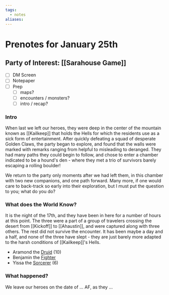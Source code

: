 ```yaml
---
tags:
  - notes
aliases:
---
```


# Prenotes for January 25th
## Party of Interest: [[Sarahouse Game]]
- [ ] DM Screen
- [ ] Notepaper
- [ ] Prep
	- [ ] maps?
	- [ ] encounters / monsters?
	- [ ] intro / recap?

### Intro

When last we left our heroes, they were deep in the center of the mountain known as [[Kailkeep]] that holds the Hells for which the residents use as a sick form of entertainment. After quickly defeating a squad of desperate Golden Claws, the party began to explore, and found that the walls were marked with remarks ranging from helpful to misleading to deranged. They had many paths they could begin to follow, and chose to enter a chamber indicated to be a hound's den - where they met a trio of survivors barely escaping a rolling boulder!

We return to the party only moments after we had left them, in this chamber with two new companions, and one path forward. Many more, if one would care to back-track so early into their exploration, but I must put the question to you; what do you do?

### What does the World Know?

It is the night of the 17th, and they have been in here for a number of hours at this point. The three were a part of a group of travelers crossing the desert from [[Kickoff]] to [[Ahaustin]], and were captured along with three others. The rest did not survive the encounter. It has been maybe a day and a half, and none of the three have slept - they are just barely more adapted to the harsh conditions of [[Kailkeep]]'s Hells.
- Aramond the [Druid](https://www.aidedd.org/dnd/monstres.php?vo=jackalwere) (10)
- Benjamin the [Fighter](https://www.aidedd.org/dnd/monstres.php?vo=thug)
- Yissa the [Sorcerer](https://www.aidedd.org/dnd/monstres.php?vo=acolyte) (6)

### What happened?


We leave our heroes on the date of ... AF, as they ...